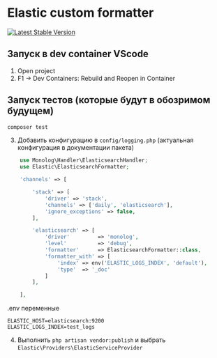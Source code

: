 # Elastic custom formatter

<a href="https://packagist.org/packages/doclassif/elastic"><img src="https://img.shields.io/packagist/v/doclassif/elastic" alt="Latest Stable Version"></a>

## Запуск в dev container VScode
1. Open project
2. F1 -> Dev Containers: Rebuild and Reopen in Container

## Запуск тестов (которые будут в обозримом будущем)
```sh
composer test
```

3. Добавить конфигурацию в ```config/logging.php``` (актуальная конфигурация в документации пакета)

```php
    use Monolog\Handler\ElasticsearchHandler;
    use Elastic\ElasticsearchFormatter;

    'channels' => [

        'stack' => [
            'driver' => 'stack',
            'channels' => ['daily', 'elasticsearch'],
            'ignore_exceptions' => false,
        ],

        'elasticsearch' => [
            'driver'         => 'monolog',
            'level'          => 'debug',
            'formatter'      => ElasticsearchFormatter::class,
            'formatter_with' => [
                'index' => env('ELASTIC_LOGS_INDEX', 'default'),
                'type'  => '_doc'
            ]
        ],

    ],
```

.env переменные

```
ELASTIC_HOST=elasticsearch:9200
ELASTIC_LOGS_INDEX=test_logs
```

4. Выполнить ```php artisan vendor:publish``` и выбрать ```Elastic\Providers\ElasticServiceProvider```